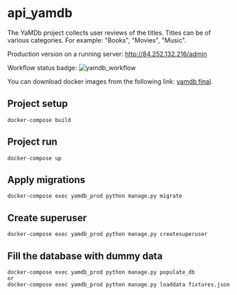 # api_yamdb

The YaMDb project collects user reviews of the titles. 
Titles can be of various categories. For example: "Books", "Movies", "Music".

Production version on a running server: http://84.252.132.216/admin

Workflow status badge:
![yamdb_workflow](https://github.com/github/docs/actions/workflows/main.yml/badge.svg)

You can download docker images from the following link:
[yamdb final](https://hub.docker.com/repository/docker/kzorikov/yamdb_final).

## Project setup
```
docker-compose build
```

## Project run
```
docker-compose up
```

## Apply migrations
```
docker-compose exec yamdb_prod python manage.py migrate
```

## Create superuser
```
docker-compose exec yamdb_prod python manage.py createsuperuser
```

## Fill the database with dummy data
```
docker-compose exec yamdb_prod python manage.py populate_db
or
docker-compose exec yamdb_prod python manage.py loaddata fixtures.json
```